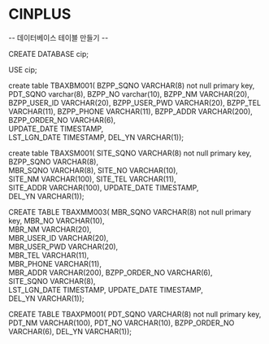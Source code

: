 # CINPLUS

-- 데이터베이스 테이블 만들기 --

CREATE DATABASE cip;

USE cip;

create table TBAXBM001(
BZPP_SQNO VARCHAR(8) not null primary key,
PDT_SQNO varchar(8),
BZPP_NO varchar(10),
BZPP_NM	VARCHAR(20),	
BZPP_USER_ID VARCHAR(20),
BZPP_USER_PWD VARCHAR(20),
BZPP_TEL VARCHAR(11),
BZPP_PHONE	VARCHAR(11),
BZPP_ADDR	VARCHAR(200),
BZPP_ORDER_NO VARCHAR(6),	
UPDATE_DATE	TIMESTAMP,	
LST_LGN_DATE TIMESTAMP,
DEL_YN	VARCHAR(1));

create table TBAXSM001(
SITE_SQNO VARCHAR(8) not null primary key,	
BZPP_SQNO VARCHAR(8),	
MBR_SQNO VARCHAR(8),
SITE_NO	VARCHAR(10),	
SITE_NM	VARCHAR(100),
SITE_TEL VARCHAR(11),	
SITE_ADDR VARCHAR(100),
UPDATE_DATE	TIMESTAMP,	
DEL_YN	VARCHAR(1));

CREATE TABLE TBAXMM003(
MBR_SQNO VARCHAR(8)	not null primary key,
MBR_NO	VARCHAR(10),	
MBR_NM	VARCHAR(20),	
MBR_USER_ID	VARCHAR(20),	
MBR_USER_PWD VARCHAR(20),	
MBR_TEL	VARCHAR(11),	
MBR_PHONE VARCHAR(11),	
MBR_ADDR VARCHAR(200),
BZPP_ORDER_NO VARCHAR(6),	
SITE_SQNO VARCHAR(8),	
LST_LGN_DATE TIMESTAMP,	
UPDATE_DATE	TIMESTAMP,	
DEL_YN	VARCHAR(1));

CREATE TABLE TBAXPM001(
PDT_SQNO VARCHAR(8) not null primary key,	
PDT_NM VARCHAR(100),
PDT_NO VARCHAR(10),	
BZPP_ORDER_NO VARCHAR(6),
DEL_YN VARCHAR(1));


